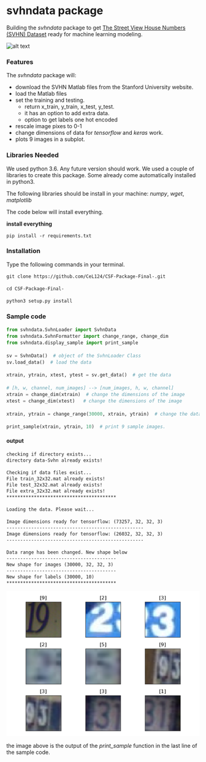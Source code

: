 # svhndata package
Building the *svhndata* package to get [The Street View House Numbers (SVHN) Dataset](http://ufldl.stanford.edu/housenumbers/) ready for machine learning modeling.

![alt text][svhn-image]

[svhn-image]:http://ufldl.stanford.edu/housenumbers/32x32eg.png "image from Stanford webpage"

### Features
The *svhndata* package will:

- download the SVHN Matlab files from the Stanford University website.
- load the Matlab files
- set the training and testing.
  - return x_train, y_train, x_test, y_test.
  - it has an option to add extra data.
  - option to get labels one hot encoded
- rescale image pixes to 0-1
- change dimensions of data for _tensorflow_ and _keras_ work.
- plots 9 images in a subplot.


### Libraries Needed
We used python 3.6. Any future version should work.
We used a couple of libraries to create this package. 
Some already come automatically installed in python3. 

The following libraries should be install in your machine:
_numpy_, _wget_, _matplotlib_

The code below will install everything.

__install everything__
```
pip install -r requirements.txt
```

### Installation
Type the following commands in your terminal.
```
git clone https://github.com/CeL124/CSF-Package-Final-.git

cd CSF-Package-Final-

python3 setup.py install 
```


### Sample code
```python
from svhndata.SvhnLoader import SvhnData
from svhndata.SvhnFormatter import change_range, change_dim
from svhndata.display_sample import print_sample

sv = SvhnData()  # object of the SvhnLoader Class
sv.load_data()  # load the data

xtrain, ytrain, xtest, ytest = sv.get_data()  # get the data

# [h, w, channel, num_images] --> [num_images, h, w, channel]
xtrain = change_dim(xtrain)  # change the dimensions of the image
xtest = change_dim(xtest)   # change the dimensions of the image

xtrain, ytrain = change_range(30000, xtrain, ytrain)  # change the data size to 30,000

print_sample(xtrain, ytrain, 10)  # print 9 sample images.
```
#### output
```
checking if directory exists...
directory data-Svhn already exists!

Checking if data files exist...
File train_32x32.mat already exists!
File test_32x32.mat already exists!
File extra_32x32.mat already exists!
****************************************

Loading the data. Please wait...

Image dimensions ready for tensorflow: (73257, 32, 32, 3)
--------------------------------------------------
Image dimensions ready for tensorflow: (26032, 32, 32, 3)
--------------------------------------------------

Data range has been changed. New shape below
----------------------------------------
New shape for images (30000, 32, 32, 3)
----------------------------------------
New shape for labels (30000, 10)
****************************************
```
![alt text][output-img]

[output-img]:img_output.png "output image"

the image above is the output of the _print_sample_ function in the last line of the sample code.
